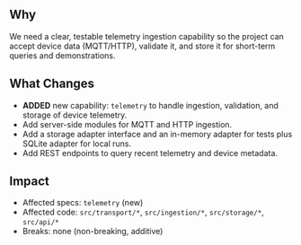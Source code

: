 ## Why
We need a clear, testable telemetry ingestion capability so the project can accept device data (MQTT/HTTP), validate it, and store it for short-term queries and demonstrations.

## What Changes
- **ADDED** new capability: `telemetry` to handle ingestion, validation, and storage of device telemetry.
- Add server-side modules for MQTT and HTTP ingestion.
- Add a storage adapter interface and an in-memory adapter for tests plus SQLite adapter for local runs.
- Add REST endpoints to query recent telemetry and device metadata.

## Impact
- Affected specs: `telemetry` (new)
- Affected code: `src/transport/*`, `src/ingestion/*`, `src/storage/*`, `src/api/*`
- Breaks: none (non-breaking, additive)

